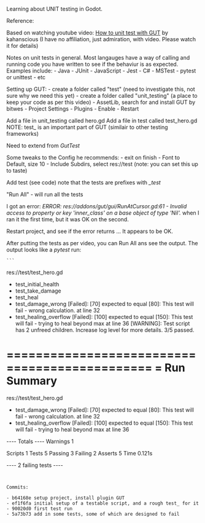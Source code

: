 

Learning about UNIT testing in Godot.  

Reference:
	
Based on watching youtube video: [How to unit test with GUT](https://www.youtube.com/watch?v=h5HmdD0cAps)  by kahanscious
(I have no affiliation, just admiration, with video. Please watch it for details)


Notes on unit tests in general.  Most langauges have a way of calling and running code you have written to see if the behaviur is as expected.
Examples include:
	- Java - JUnit
	- JavaScript - Jest
	- C# - MSTest
	- pytest or unittest
	- etc

Setting up GUT:
	- create a folder called "test"  (need to investigate this, not sure why we need this yet)
	- create a folder called "unit_testing" (a place to keep your code as per this video)
	- AssetLib, search for and install GUT by bitwes
	- Project Settings - Plugins - Enable 
	- Restart

Add a file in unit_testing called hero.gd
Add a file in test called test_hero.gd
NOTE: test_ is an important part of GUT (similair to other testing frameworks)

Need to extend from *GutTest*

Some tweaks to the Config he recommends:
	- exit on finish
	- Font to Default, size 10
	- Include Subdirs, select res://test (note:  you can set this up to taste)

Add test (see code) note that the tests are prefixes with *_test*  

"Run All"  - will run all the tests

I got an error: *ERROR: res://addons/gut/gui/RunAtCursor.gd:61 - Invalid access to property or key 'inner_class' on a base object of type 'Nil'.*
when I ran it the first time, but it was OK on the second.  

Restart project, and see if the error returns ...  It appears to be OK.



After putting the tests as per video, you can Run All ans see the output.
The output looks like a *pytest* run:
	
	```
	

res://test/test_hero.gd
* test_initial_health
* test_take_damage
* test_heal
* test_damage_wrong
	[Failed]:  [70] expected to equal [80]:  This test will fail - wrong calculation.
	  at line 32
* test_healing_overflow
	[Failed]:  [100] expected to equal [150]:  This test will fail - trying to heal beyond max
	  at line 36
[WARNING]:  Test script has 2 unfreed children.  Increase log level for more details.
3/5 passed.




==============================================
= Run Summary
==============================================

res://test/test_hero.gd
- test_damage_wrong
	[Failed]:  [70] expected to equal [80]:  This test will fail - wrong calculation.
		  at line 32
- test_healing_overflow
	[Failed]:  [100] expected to equal [150]:  This test will fail - trying to heal beyond max
		  at line 36

---- Totals ----
Warnings          1

Scripts           1
Tests             5
  Passing         3
  Failing         2
Asserts           5
Time              0.121s


---- 2 failing tests ----

```


Commits:
	
- b64168e setup project, install plugin GUT
- ef1f6fa initial setup of a testable script, and a rough test_ for it
- 90020d0 first test run
- 5a73b73 add in some tests, some of which are designed to fail
